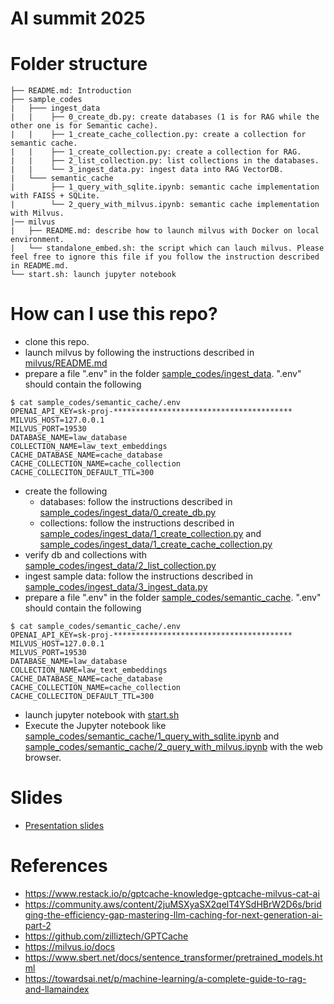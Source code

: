 # AI summit 2025
# Folder structure
```
├── README.md: Introduction
├── sample_codes
|   ├─── ingest_data
|   |    ├── 0_create_db.py: create databases (1 is for RAG while the other one is for Semantic cache).
|   |    ├── 1_create_cache_collection.py: create a collection for semantic cache.
|   |    ├── 1_create_collection.py: create a collection for RAG. 
|   |    ├── 2_list_collection.py: list collections in the databases. 
|   |    └── 3_ingest_data.py: ingest data into RAG VectorDB.
|   └─── semantic_cache
|        ├── 1_query_with_sqlite.ipynb: semantic cache implementation with FAISS + SQLite.
|        └── 2_query_with_milvus.ipynb: semantic cache implementation with Milvus.
|── milvus
|   ├── README.md: describe how to launch milvus with Docker on local environment.
|   └── standalone_embed.sh: the script which can lauch milvus. Please feel free to ignore this file if you follow the instruction described in README.md.
└── start.sh: launch jupyter notebook

```
# How can I use this repo?
- clone this repo.
- launch milvus by following the instructions described in [milvus/README.md](milvus/README.md)
- prepare a file ".env" in the folder [sample_codes/ingest_data](sample_codes/ingest_data). ".env" should contain the following
```
$ cat sample_codes/semantic_cache/.env
OPENAI_API_KEY=sk-proj-****************************************
MILVUS_HOST=127.0.0.1
MILVUS_PORT=19530
DATABASE_NAME=law_database
COLLECTION_NAME=law_text_embeddings
CACHE_DATABASE_NAME=cache_database
CACHE_COLLECTION_NAME=cache_collection
CACHE_COLLECITON_DEFAULT_TTL=300

```

- create the following
  - databases: follow the instructions described in [sample_codes/ingest_data/0_create_db.py](sample_codes/ingest_data/0_create_db.py)
  - collections: follow the instructions described in [sample_codes/ingest_data/1_create_collection.py](sample_codes/ingest_data/1_create_collection.py) and [sample_codes/ingest_data/1_create_cache_collection.py](sample_codes/ingest_data/1_create_cache_collection.py)
- verify db and collections with [sample_codes/ingest_data/2_list_collection.py](sample_codes/ingest_data/2_list_collection.py)
- ingest sample data: follow the instructions described in [sample_codes/ingest_data/3_ingest_data.py](sample_codes/ingest_data/3_ingest_data.py)
- prepare a file ".env" in the folder [sample_codes/semantic_cache](sample_codes/semantic_cache). ".env" should contain the following
```
$ cat sample_codes/semantic_cache/.env
OPENAI_API_KEY=sk-proj-****************************************
MILVUS_HOST=127.0.0.1
MILVUS_PORT=19530
DATABASE_NAME=law_database
COLLECTION_NAME=law_text_embeddings
CACHE_DATABASE_NAME=cache_database
CACHE_COLLECTION_NAME=cache_collection
CACHE_COLLECITON_DEFAULT_TTL=300

```
- launch jupyter notebook with [start.sh](start.sh)
- Execute the Jupyter notebook like [sample_codes/semantic_cache/1_query_with_sqlite.ipynb](sample_codes/semantic_cache/1_query_with_sqlite.ipynb) and [sample_codes/semantic_cache/2_query_with_milvus.ipynb]([sample_codes/semantic_cache/2_query_with_milvus.ipynb) with the web browser.
# Slides
- [Presentation slides](https://gamma.app/docs/LLM-semantic-cache-dxqy891owffkt81?mode=doc)
# References
- https://www.restack.io/p/gptcache-knowledge-gptcache-milvus-cat-ai
- https://community.aws/content/2juMSXyaSX2qelT4YSdHBrW2D6s/bridging-the-efficiency-gap-mastering-llm-caching-for-next-generation-ai-part-2
- https://github.com/zilliztech/GPTCache
- https://milvus.io/docs
- https://www.sbert.net/docs/sentence_transformer/pretrained_models.html
- https://towardsai.net/p/machine-learning/a-complete-guide-to-rag-and-llamaindex​
